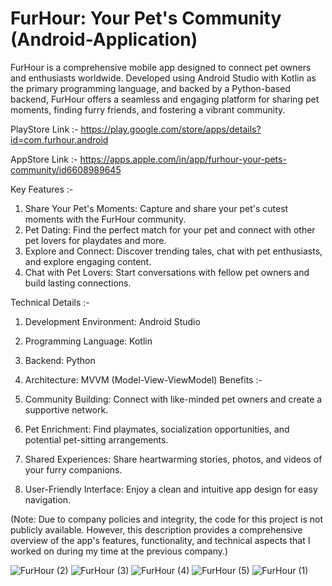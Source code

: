 # FurHour: Your Pet's Community (Android-Application)

FurHour is a comprehensive mobile app designed to connect pet owners and enthusiasts worldwide. Developed using Android Studio with Kotlin as the primary programming language, and backed by a Python-based backend, FurHour offers a seamless and engaging platform for sharing pet moments, finding furry friends, and fostering a vibrant community.

PlayStore Link  :- https://play.google.com/store/apps/details?id=com.furhour.android

AppStore Link :- https://apps.apple.com/in/app/furhour-your-pets-community/id6608989645 

Key Features :- 

1. Share Your Pet's Moments: Capture and share your pet's cutest moments with the FurHour community.
2. Pet Dating: Find the perfect match for your pet and connect with other pet lovers for playdates and more.
3. Explore and Connect: Discover trending tales, chat with pet enthusiasts, and explore engaging content.
4. Chat with Pet Lovers: Start conversations with fellow pet owners and build lasting connections.
   
Technical Details :- 

1. Development Environment: Android Studio
2. Programming Language: Kotlin
3. Backend: Python
4. Architecture: MVVM (Model-View-ViewModel)
Benefits :-

1. Community Building: Connect with like-minded pet owners and create a supportive network.
2. Pet Enrichment: Find playmates, socialization opportunities, and potential pet-sitting arrangements.
3. Shared Experiences: Share heartwarming stories, photos, and videos of your furry companions.
4. User-Friendly Interface: Enjoy a clean and intuitive app design for easy navigation.
   
(Note: Due to company policies and integrity, the code for this project is not publicly available. However, this description provides a comprehensive overview of the app's features, functionality, and technical aspects that I worked on during my time at the previous company.)

![FurHour (2)](https://github.com/user-attachments/assets/d0baec23-ef3b-4162-8a83-a54d0866f730)
![FurHour (3)](https://github.com/user-attachments/assets/03beef8c-09f1-45c1-aecd-0cb31d9aef88)
![FurHour (4)](https://github.com/user-attachments/assets/7eeacb2d-5ac4-412d-bc5f-e9b243e3754e)
![FurHour (5)](https://github.com/user-attachments/assets/9a2d5ed8-6ace-412c-b353-878b406abf81)
![FurHour (1)](https://github.com/user-attachments/assets/aa81d177-7b0e-47a8-9af8-2da080a2b5a3)

